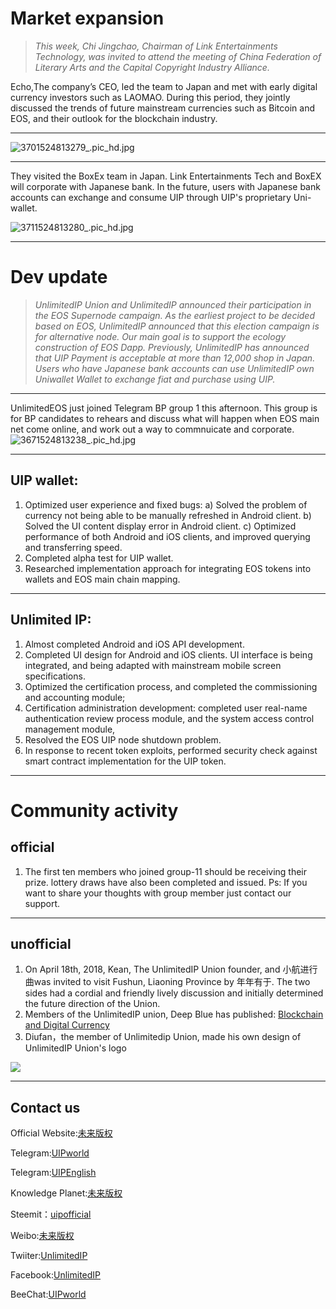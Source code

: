 # Market expansion

>_This week, Chi Jingchao, Chairman of Link Entertainments Technology, was invited to attend the meeting of China Federation of Literary Arts and the Capital Copyright Industry Alliance._

Echo,The company’s CEO, led the team to Japan and met with early digital currency investors such as LAOMAO. During this period, they jointly discussed the trends of future mainstream currencies such as Bitcoin and EOS, and their outlook for the blockchain industry.

---

![3701524813279_.pic_hd.jpg](https://steemitimages.com/DQmRewHeX784qg19hsW6SgfQRvcFhFaLuHV1PPaiRzmwrbi/3701524813279_.pic_hd.jpg)

---

They visited the BoxEx team in Japan. Link Entertainments Tech and BoxEX will corporate with Japanese bank. In the future, users with Japanese bank accounts can exchange and consume UIP through UIP's proprietary Uni-wallet.

![3711524813280_.pic_hd.jpg](https://steemitimages.com/DQmSozC93wYnnmtvGLGuisukqYy8XaCWjhA9f9cU9NPpVax/3711524813280_.pic_hd.jpg)

---

# Dev update
>*UnlimitedIP Union and UnlimitedIP announced their participation in the EOS Supernode campaign. As the earliest project to be decided based on EOS, UnlimitedIP announced that this election campaign is for alternative node. Our main goal is to support the ecology construction of EOS Dapp. Previously, UnlimitedIP has announced that UIP Payment is acceptable at more than 12,000 shop in Japan. Users who have Japanese bank accounts can use UnlimitedIP own Uniwallet Wallet to exchange fiat and purchase using UIP.*

---


UnlimitedEOS just joined Telegram BP group 1 this afternoon. This group is for BP candidates to rehears and discuss what will happen when EOS main net come online, and work out a way to commnuicate and corporate.
 ![3671524813238_.pic_hd.jpg](https://steemitimages.com/DQmQUyGgQfexMQzFq6ruLGUMJxmixSx5PqEmte8zr4notdA/3671524813238_.pic_hd.jpg)

---

## UIP wallet:
1.	Optimized user experience and fixed bugs:
a)	Solved the problem of currency not being able to be manually refreshed in Android client.
b)	Solved the UI content display error in Android client.
c)	Optimized performance of both Android and iOS clients, and improved querying and transferring speed.
2.	Completed alpha test for UIP wallet.
3.	Researched implementation approach for integrating EOS tokens into wallets and EOS main chain mapping.

---

## Unlimited IP:
1.	Almost completed Android and iOS API development.
2.	Completed UI design for Android and iOS clients. UI interface is being integrated, and being adapted with mainstream mobile screen specifications.
3.	Optimized the certification process, and completed the commissioning and accounting module;
4.	Certification administration development: completed user real-name authentication review process module, and the system access control management module,
5.	Resolved the EOS UIP node shutdown problem.
6.	In response to recent token exploits, performed security check against smart contract implementation for the UIP token.

---

# Community  activity 

## official
1.	The first ten members who joined group-11 should be receiving their prize. lottery draws have also been completed and issued.
Ps: If you want to share your thoughts with group member just contact our support.

---

## unofficial
1. On April 18th, 2018, Kean, The UnlimitedIP Union founder, and 小航进行曲was invited to visit Fushun, Liaoning Province by 年年有于. The two sides had a cordial and friendly lively discussion and initially determined the future direction of the Union. 
2. Members of the UnlimitedIP union, Deep Blue has published: [Blockchain and Digital Currency](http://www.jiyanan.com/?p=101)
3. Diufan，the member of Unlimitedip Union, made his own design of UnlimitedIP Union's logo


![](https://steemitimages.com/DQmdsMtMtbnxrdBo2zr7HQ4zQUwRii5uWV1swqQWGwBkeR6/image.png)

---

## Contact us


Official Website:[未来版权](http://unlimitedip.com.cn)

Telegram:[UIPworld](https://t.me/UIPworld)

Telegram:[UIPEnglish](https://t.me/UIPEnglish)

Knowledge Planet:[未来版权](https://t.xiaomiquan.com/nunUVvF)

Steemit：[uipofficial](https://steemit.com/@uipofficial)

Weibo:[未来版权](https://weibo.com/u/6302210817)

Twiiter:[UnlimitedIP](https://twitter.com/UIP_Official)

Facebook:[UnlimitedIP](https://www.facebook.com/Unlimitedip-282278292298208/)

BeeChat:[UIPworld](https://i.beechat.io/UIPworld)
